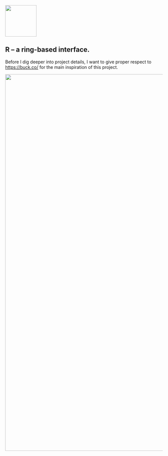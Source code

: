 <img src="https://user-images.githubusercontent.com/38649555/150829361-4b8f31b4-dedd-402c-9224-658ad179137e.gif" width="100"/>

## R – a ring-based interface.

Before I dig deeper into project details, I want to give proper respect to https://buck.co/ for the main inspiration of this project.

<img src="https://user-images.githubusercontent.com/38649555/152338177-48a86292-88b4-4ac6-93d2-8b5b1473f438.jpg" width="1200"/>
